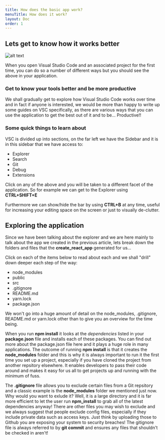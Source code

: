 ```yaml
---
title: How does the basic app work?
menuTitle: How does it work?
layout: Doc
order: 1
---
```


## Lets get to know how it works better

![alt text](/assets/vsc-explorer.PNG "Visual Studio Code and the simple React app")

When you open Visual Studio Code and an associated project for the first time, you can do so a number of different ways but you should see the above in your application.

### Get to know your tools better and be more productive

We shall gradually get to explore how Visual Studio Code works over time and in fact if anyone is interested, we would be more than happy to write up some guides on VSC specifically, as there are various ways that you can use the application to get the best out of it and to be... Productive!!

### Some quick things to learn about

VSC is divided up into sections, on the far left we have the Sidebar and it is in this sidebar that we have access to:

* Explorer
* Search
* Git
* Debug
* Extensions

Click on any of the above and you will be taken to a different facet of the application. So for example we can get to the Explorer using __CTRL+SHIFT+E__ 

Furthermore we can show/hide the bar by using __CTRL+B__ at any time, useful for increasing your editing space on the screen or just to visually de-clutter.

## Exploring the application

Since we have been talking about the explorer and we are here mainly to talk about the app we created in the previous article, lets break down the folders and files that the __create_react_app__ generated for us...

Click on each of the items below to read about each and we shall "drill" down deeper each step of the way:

* node_modules
* public
* src
* .gitignore
* README.md
* yarn.lock
* package.json

We won't go into a huge amount of detail on the node_modules, .gitignore, README.md or yarn.lock other than to give you an overview for the time being.

When you run __npm install__ it looks at the _dependencies_ listed in your __package.json__ file and installs each of these packages. You can find out more about the package.json file here and it plays a huge role in many applications. The outcome of running __npm install__ is that it creates the __node_modules__ folder and this is why it is always important to run it the first time you set up a project, especially if you have cloned the project from another repsitory elsewhere. It enables developers to pass their code around and makes it easy for us all to get projects up and running with the minimum of fuss.

The __.gitignore__ file allows you to exclude certain files from a Git repsitory and a classic example is the __node_modules__ folder we mentioned just now. Why would you want to exlude it? Well, it is a large directory and it is far more efficient to let the user run __npm_install__ to grab all of the latest dependencies anyway! There are other files you may wish to exclude and we always suggest that people exclude config files, especially if they include private data such as access keys. Just think by uploading those to Github you are exposing your system to security breaches! The gitignore file is always referred to by __git commit__ and ensures any files that shouldn't be checked in aren't!

